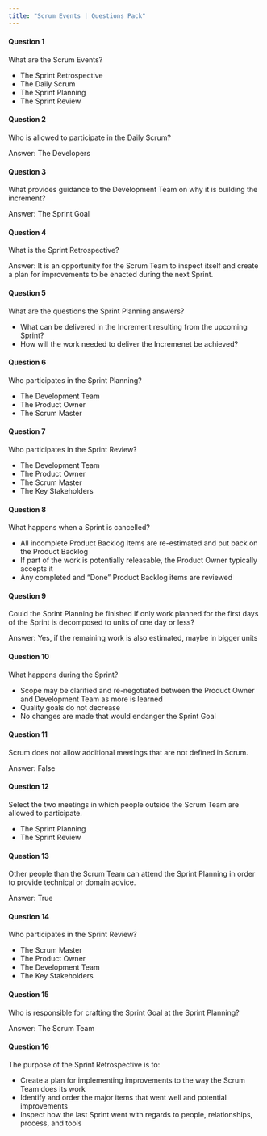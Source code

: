 ```yaml
---
title: "Scrum Events | Questions Pack"
---
```

#### Question 1
What are the Scrum Events?
- The Sprint Retrospective
- The Daily Scrum
- The Sprint Planning
- The Sprint Review

#### Question 2
Who is allowed to participate in the Daily Scrum?

Answer: The Developers

#### Question 3
What provides guidance to the Development Team on why it is building the increment?

Answer: The Sprint Goal

#### Question 4
What is the Sprint Retrospective?

Answer: It is an opportunity for the Scrum Team to inspect itself and create a plan for improvements to be enacted during the next Sprint.

#### Question 5
What are the questions the Sprint Planning answers?

- What can be delivered in the Increment resulting from the upcoming Sprint?
- How will the work needed to deliver the Incremenet be achieved?

#### Question 6
Who participates in the Sprint Planning?
- The Development Team
- The Product Owner
- The Scrum Master

#### Question 7
Who participates in the Sprint Review?

- The Development Team
- The Product Owner
- The Scrum Master
- The Key Stakeholders

#### Question 8
What happens when a Sprint is cancelled?
- All incomplete Product Backlog Items are re-estimated and put back on the Product Backlog
- If part of the work is potentially releasable, the Product Owner typically accepts it
- Any completed and “Done” Product Backlog items are reviewed

#### Question 9
Could the Sprint Planning be finished if only work planned for the first days of the Sprint is decomposed to units of one day or less?

Answer: Yes, if the remaining work is also estimated, maybe in bigger units

#### Question 10
What happens during the Sprint?
- Scope may be clarified and re-negotiated between the Product Owner and Development Team as more is learned
- Quality goals do not decrease
- No changes are made that would endanger the Sprint Goal

#### Question 11
Scrum does not allow additional meetings that are not defined in Scrum.

Answer: False

#### Question 12
Select the two meetings in which people outside the Scrum Team are allowed to participate.
- The Sprint Planning
- The Sprint Review

#### Question 13
Other people than the Scrum Team can attend the Sprint Planning in order to provide technical or domain advice.

Answer: True

#### Question 14
Who participates in the Sprint Review?
- The Scrum Master
- The Product Owner
- The Development Team
- The Key Stakeholders

#### Question 15
Who is responsible for crafting the Sprint Goal at the Sprint Planning?

Answer: The Scrum Team

#### Question 16
The purpose of the Sprint Retrospective is to:
- Create a plan for implementing improvements to the way the Scrum Team does its work
- Identify and order the major items that went well and potential improvements
- Inspect how the last Sprint went with regards to people, relationships, process, and tools